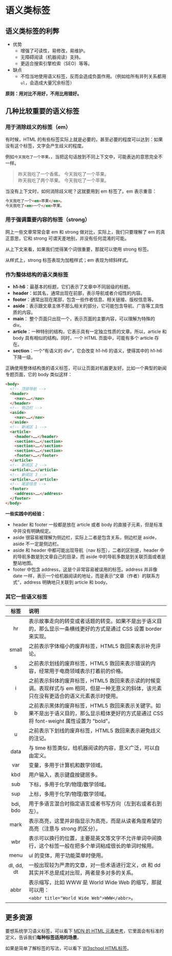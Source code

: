 # 语义类标签

## 语义类标签的利弊

* 优势
  * 增强了可读性，易修改，易维护。 
  * 无障碍阅读（机器阅读）支持。 
  * 更适合搜索引擎检索（SEO）等等。
* 缺点
  * 不恰当地使用语义标签，反而会造成负面作用。（例如给所有并列关系都用 `ul`，会造成大量冗余标签）
  
**原则：用对比不用好，不用比用错好。**

## 几种比较重要的语义标签

### 用于消除歧义的标签（em）

有时候，HTML 的有些标签实际上就是必要的，甚至必要的程度可以达到：如果没有这个标签，文字会产生歧义的程度。

例如`今天我吃了一个苹果。`，当把这句话放到不同上下文中，可能表达的意思完全不一样。

> 昨天我吃了一个香蕉。
> 今天我吃了一个苹果。
> <br>
> 昨天我吃了两个苹果。 
> 今天我吃了一个苹果。

当没有上下文时，如何消除歧义呢？这就要用到 em 标签了。em 表示重音：

```html
今天我吃了一个<em>苹果</em>。
今天我吃了<em>一个</em>苹果。
```

### 用于强调重要内容的标签（strong）

网上一些文章常常会拿 em 和 strong 做对比，实际上，我们只要理解了 em 的真正意思，它和 strong 可谓天差地别，并没有任何混淆的可能。

从上下文来看，如果我们觉得某个词很重要，那就可以使用 strong 标签。

从样式上，strong 标签表现为加粗样式；em 表现为倾斜样式。

### 作为整体结构的语义类标签 

* **h1-h6**：最基本的标题，它们表示了文章中不同层级的标题。
* **header**：如其名，通常出现在前部，表示导航或者介绍性的内容。
* **footer**：通常出现在尾部，包含一些作者信息、相关链接、版权信息等。
* **aside**：表示跟文章主体不那么相关的部分，它可能包含导航、广告等工具性质的内容。 
* **main**： 整个页面只出现一个，表示页面的主要内容，可以理解为特殊的 div。
* **article**：一种特别的结构，它表示具有一定独立性质的文章。所以，article 和 body 具有相似的结构。同时，一个 HTML 页面中，可能有多个 article 存在。 
* **section**：一个“有语义的 div”，它会改变 h1-h6 的语义，使得其中的 h1-h6 下降一级。

正确使用整体结构类的语义标签，可以让页面对机器更友好。比如一个典型的新闻专题页面，它的 body 类似这样：

```html
<body>
  <!-- 顶部导航 -->
  <header>
    <nav>……</nav>
  </header>
  <!-- 侧边栏 -->
  <aside>
    <nav>……</nav>
  </aside>
  <!-- 新闻区 1 -->
  <article>
    <header>……</header>
    <section>……</section>
    <section>……</section>
    <section>……</section>
    <footer>……</footer>
  </article>
  <!-- 新闻区 2 -->
  <article>……</article>
  <!-- 新闻区 3 -->
  <article>……</article>
  <!-- 尾部信息 -->
  <footer>
    <address>……</address>
  </footer>
</body>
```

**一些实践中的经验：**

* header 和 footer 一般都是放在 article 或者 body 的直接子元素，但是标准中并没有明确规定。
* aside 很容易被理解为侧边栏，实际上二者是包含关系，侧边栏是 aside，aside 不一定是侧边栏。 
* aside 和 header 中都可能出现导航（nav 标签），二者的区别是，header 中的导航多数是到文章自己的目录，而 aside 中的导航多数是到关联页面或者是整站地图。
* footer 中包含 address，这是个非常容易被误用的标签。address 并非像 date 一样，表示一个给机器阅读的地址，而是表示“文章（作者）的联系方式”，address 明确地只关联到 article 和 body。 

### 其它一些语义标签

| 标签 | 说明 |
| :---: | :----- |
| hr | 表示故事走向的转变或者话题的转变。如果不是出于语义目的，那么显示一条横线更好的方式是通过 CSS 设置 border 来实现。 |
| small | 之前表示字体缩小的废弃标签，HTML5 救回来表示补充评论。 |
| s | 之前表示划线的废弃标签，HTML5 救回来表示错误的内容，经常用于电商领域表示打着前的价格。 |
| i | 之前表示斜体的废弃标签，HTML5 救回来表示读的时候变调。表现样式与 em 相同，但是一种无意义的斜体，该元素只在没有更适合的语义元素表示时使用。 |
| b | 之前表示黑体的废弃标签，HTML5 救回来表示关键字。如果不是出于语义目的，那么显示粗体更好的方式是通过 CSS 将 font-weight 属性设置为 "bold"。 |
| u | 之前表示下划线的废弃标签，HTML5 救回来表示避免歧义的注记。 |
| data | 与 time 标签类似，给机器阅读的内容，意义广泛，可以自由定义。 |
| var | 变量，多用于计算机和数学领域。 |
| kbd | 用户输入，表示键盘按键居多。 |
| sub | 下标，多用于化学/物理/数学领域。 |
| sup | 上标，多用于化学/物理/数学领域。 |
| bdi, bdo | 用于多语言混合时指定语言或者书写方向（左到右或者右到左）。 |
| mark | 表示高亮，这里并非指显示为高亮，而是从读者角度希望的高亮（注意与 strong 的区分）。 |
| wbr | 表示可以换行的位置，主要是英文等文字不允许单词中间换行，这个标签一般在把多个单词粘成很长的单词时候用。 |
| menu | ul 的变体，用于功能菜单时使用。 |
| dl, dd, dt | 一般出现较为严肃的文章，对一些术语进行定义，dt 和 dd 其实并不总是成对出现，两者是多对多的关系。 |
| abbr | 表示缩写，比如 WWW 是 World Wide Web 的缩写，那就可以用：<br> `<abbr title="World Wide Web">WWW</abbr>`。 |
 

## 更多资源

要想系统学习语义标签，可以看下 [MDN 的 HTML 元素参考](https://developer.mozilla.org/zh-CN/docs/Web/HTML/Element "MDN 的 HTML 元素参考")，它里面会有标准的定义，告诉我们**每种标签适用的场景**。

如果是简单了解标签的写法，可以看下 [W3school HTML标签](https://www.w3school.com.cn/tags/tag_comment.asp "W3school HTML标签")。


